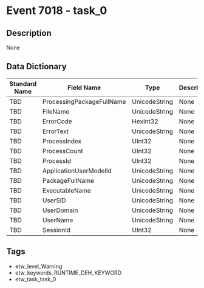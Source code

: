 # Event 7018 - task_0

## Description
None

## Data Dictionary
|Standard Name|Field Name|Type|Description|Sample Value|
|---|---|---|---|---|
|TBD|ProcessingPackageFullName|UnicodeString|None|`None`|
|TBD|FileName|UnicodeString|None|`None`|
|TBD|ErrorCode|HexInt32|None|`None`|
|TBD|ErrorText|UnicodeString|None|`None`|
|TBD|ProcessIndex|UInt32|None|`None`|
|TBD|ProcessCount|UInt32|None|`None`|
|TBD|ProcessId|UInt32|None|`None`|
|TBD|ApplicationUserModelId|UnicodeString|None|`None`|
|TBD|PackageFullName|UnicodeString|None|`None`|
|TBD|ExecutableName|UnicodeString|None|`None`|
|TBD|UserSID|UnicodeString|None|`None`|
|TBD|UserDomain|UnicodeString|None|`None`|
|TBD|UserName|UnicodeString|None|`None`|
|TBD|SessionId|UInt32|None|`None`|

## Tags
* etw_level_Warning
* etw_keywords_RUNTIME_DEH_KEYWORD
* etw_task_task_0